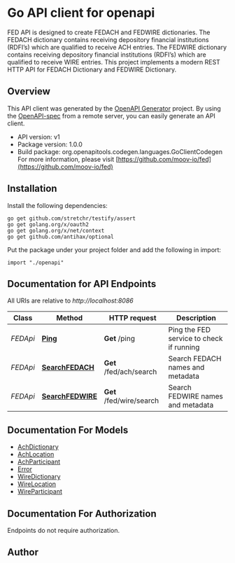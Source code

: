 # Go API client for openapi

FED API is designed to create FEDACH and FEDWIRE dictionaries.  The FEDACH dictionary contains receiving depository financial institutions (RDFI’s) which are qualified to receive ACH entries.  The FEDWIRE dictionary contains receiving depository financial institutions (RDFI’s) which are qualified to receive WIRE entries.  This project implements a modern REST HTTP API for FEDACH Dictionary and FEDWIRE Dictionary.

## Overview
This API client was generated by the [OpenAPI Generator](https://openapi-generator.tech) project.  By using the [OpenAPI-spec](https://www.openapis.org/) from a remote server, you can easily generate an API client.

- API version: v1
- Package version: 1.0.0
- Build package: org.openapitools.codegen.languages.GoClientCodegen
For more information, please visit [https://github.com/moov-io/fed](https://github.com/moov-io/fed)

## Installation

Install the following dependencies:
```
go get github.com/stretchr/testify/assert
go get golang.org/x/oauth2
go get golang.org/x/net/context
go get github.com/antihax/optional
```

Put the package under your project folder and add the following in import:
```golang
import "./openapi"
```

## Documentation for API Endpoints

All URIs are relative to *http://localhost:8086*

Class | Method | HTTP request | Description
------------ | ------------- | ------------- | -------------
*FEDApi* | [**Ping**](docs/FEDApi.md#ping) | **Get** /ping | Ping the FED service to check if running
*FEDApi* | [**SearchFEDACH**](docs/FEDApi.md#searchfedach) | **Get** /fed/ach/search | Search FEDACH names and metadata
*FEDApi* | [**SearchFEDWIRE**](docs/FEDApi.md#searchfedwire) | **Get** /fed/wire/search | Search FEDWIRE names and metadata


## Documentation For Models

 - [AchDictionary](docs/AchDictionary.md)
 - [AchLocation](docs/AchLocation.md)
 - [AchParticipant](docs/AchParticipant.md)
 - [Error](docs/Error.md)
 - [WireDictionary](docs/WireDictionary.md)
 - [WireLocation](docs/WireLocation.md)
 - [WireParticipant](docs/WireParticipant.md)


## Documentation For Authorization
 Endpoints do not require authorization.


## Author




